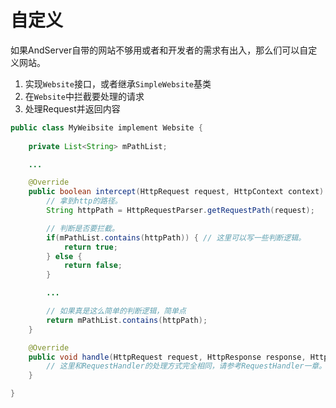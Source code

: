 # 自定义

如果AndServer自带的网站不够用或者和开发者的需求有出入，那么们可以自定义网站。

1. 实现`Website`接口，或者继承`SimpleWebsite`基类
2. 在`Website`中拦截要处理的请求
3. 处理Request并返回内容

```java
public class MyWeibsite implement Website {
	
	private List<String> mPathList;

	...

	@Override
	public boolean intercept(HttpRequest request, HttpContext context) ... {
		// 拿到http的路径。
		String httpPath = HttpRequestParser.getRequestPath(request);

		// 判断是否要拦截。
		if(mPathList.contains(httpPath)) { // 这里可以写一些判断逻辑。
			return true;
		} else {
			return false;
		}

		...

		// 如果真是这么简单的判断逻辑，简单点
		return mPathList.contains(httpPath);
	}

	@Override
	public void handle(HttpRequest request, HttpResponse response, HttpContext context) ... {
		// 这里和RequestHandler的处理方式完全相同，请参考RequestHandler一章。
	}

}
```